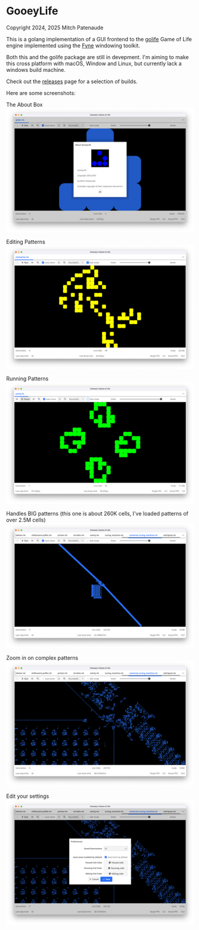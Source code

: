 # GooeyLife

Copyright 2024, 2025 Mitch Patenaude

This is a golang implementation of a GUI frontend to the
[golife](https://github.com/pneumaticdeath/golife) Game of Life engine
implemented using the [Fyne](https://fyne.io/) windowing toolkit.

Both this and the golife package are still in devepment.  I'm aiming to
make this cross platform with macOS, Window and Linux, but currently
lack a windows build machine.

Check out the [releases](https://github.com/pneumaticdeath/guiLife/releases) page for a selection of builds.

Here are some screenshots:

The About Box
![About Box](images/AboutBox.png)

Editing Patterns
![Edit Mode](images/EditingMode.png)

Running Patterns
![Running](images/Running.png)

Handles BIG patterns (this one is about 260K cells, I've loaded patterns of over 2.5M cells)
![Big Pattern](images/BigPattern.png)

Zoom in on complex patterns
![Zoomed In](images/BigPatternZoomedIn.png)

Edit your settings
![Settings pane](images/PreferencesPane.png)

